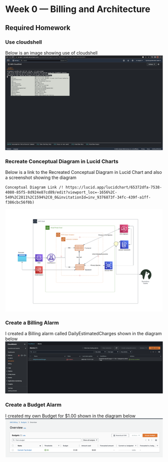# Week 0 — Billing and Architecture

## Required Homework 

### Use cloudshell
Below is an image showing use of cloudshell
![Image of the Recreated Diagram](assets/cloudshell-prooof.png)

### Recreate Conceptual Diagram in Lucid Charts
Below is a link to the Recreated Conceptual Diagram in Lucid Chart and also a screenshot showing the diagram
```
Conceptual Diagram Link /! https://lucid.app/lucidchart/65372dfa-7538-4080-85f5-8d924e87cd89/edit?viewport_loc=-1656%2C-549%2C2811%2C1594%2C0_0&invitationId=inv_9376873f-34fc-439f-a1ff-f386cbc56f0b)
```
![Image of the Recreated Diagram](assets/lucid-chart.png)

### Create a Billing Alarm
I created a Billing alarm called DailyEstimatedCharges shown in the diagram below
![Image of the Billing alarm](assets/alarm.png)

### Create a Budget Alarm
I created my own Budget for $1.00 shown in the diagram below
![Image of the Billing alarm](assets/budgets.png)
